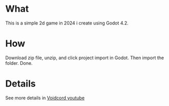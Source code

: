 # What
This is a simple 2d game in 2024 i create using Godot 4.2.

# How
Download zip file, unzip, and click project import in Godot. Then import the folder. Done.

# Details
See more details in [Voidcord youtube](https://youtu.be/sWN6VFKYwzs)